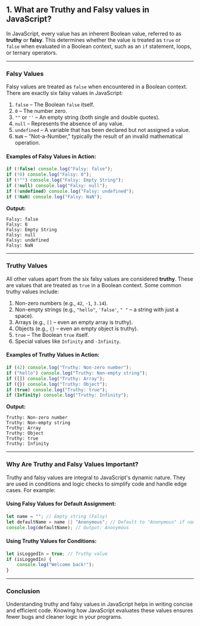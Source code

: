 ## 1. What are Truthy and Falsy values in JavaScript?

In JavaScript, every value has an inherent Boolean value, referred to as **truthy** or **falsy**. This determines whether the value is treated as `true` or `false` when evaluated in a Boolean context, such as an `if` statement, loops, or ternary operators.

---

### **Falsy Values**

Falsy values are treated as `false` when encountered in a Boolean context. There are exactly six falsy values in JavaScript:

1. `false` – The Boolean `false` itself.
2. `0` – The number zero.
3. `""` or `''` – An empty string (both single and double quotes).
4. `null` – Represents the absence of any value.
5. `undefined` – A variable that has been declared but not assigned a value.
6. `NaN` – "Not-a-Number," typically the result of an invalid mathematical operation.

#### **Examples of Falsy Values in Action:**

```javascript
if (!false) console.log("Falsy: false");
if (!0) console.log("Falsy: 0");
if (!"") console.log("Falsy: Empty String");
if (!null) console.log("Falsy: null");
if (!undefined) console.log("Falsy: undefined");
if (!NaN) console.log("Falsy: NaN");
```

**Output:**
```
Falsy: false
Falsy: 0
Falsy: Empty String
Falsy: null
Falsy: undefined
Falsy: NaN
```

---

### **Truthy Values**

All other values apart from the six falsy values are considered **truthy**. These are values that are treated as `true` in a Boolean context. Some common truthy values include:

1. Non-zero numbers (e.g., `42`, `-1`, `3.14`).
2. Non-empty strings (e.g., `"hello"`, `'false'`, `" "` – a string with just a space).
3. Arrays (e.g., `[]` – even an empty array is truthy).
4. Objects (e.g., `{}` – even an empty object is truthy).
5. `true` – The Boolean `true` itself.
6. Special values like `Infinity` and `-Infinity`.

#### **Examples of Truthy Values in Action:**

```javascript
if (42) console.log("Truthy: Non-zero number");
if ("hello") console.log("Truthy: Non-empty string");
if ([]) console.log("Truthy: Array");
if ({}) console.log("Truthy: Object");
if (true) console.log("Truthy: true");
if (Infinity) console.log("Truthy: Infinity");
```

**Output:**
```
Truthy: Non-zero number
Truthy: Non-empty string
Truthy: Array
Truthy: Object
Truthy: true
Truthy: Infinity
```

---

### **Why Are Truthy and Falsy Values Important?**

Truthy and falsy values are integral to JavaScript's dynamic nature. They are used in conditions and logic checks to simplify code and handle edge cases. For example:

#### **Using Falsy Values for Default Assignment:**

```javascript
let name = ""; // Empty string (Falsy)
let defaultName = name || "Anonymous"; // Default to "Anonymous" if name is falsy
console.log(defaultName); // Output: Anonymous
```

#### **Using Truthy Values for Conditions:**

```javascript
let isLoggedIn = true; // Truthy value
if (isLoggedIn) {
    console.log("Welcome back!");
}
```

---

### **Conclusion**

Understanding truthy and falsy values in JavaScript helps in writing concise and efficient code. Knowing how JavaScript evaluates these values ensures fewer bugs and cleaner logic in your programs.